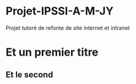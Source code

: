 Projet-IPSSI-A-M-JY
===================

Projet tutoré de refonte de site internet et intranet

# Et un premier titre

## Et le second
